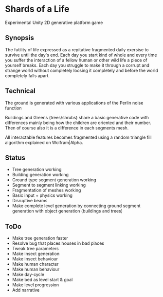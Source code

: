 Shards of a Life
================

Experimental Unity 2D generative platform game

Synopsis
--------

The futility of life expressed as a repitative fragmented daily exersise to survive until the day's end.
Each day you start kind of whole and every time you suffer the interaction of a fellow human or other wild life a piece of yourself breaks.
Each day you struggle to make it through a corrupt and strange world without completely loosing it completely and before the world completely falls apart.

Technical
---------

The ground is generated with various applications of the Perlin noise function

Buildings and Greens (trees/shrubs) share a basic generative code with differences mainly being how the children are oriented and their number. Then of course also it is a difference in each segments mesh.

All interactable features becomes fragmented using a random triangle fill algorithm explained on Wolfram|Alpha.

Status
------

* Tree generation working
* Building generation working
* Ground type segment generation working
* Segment to segment linking working
* Fragmentation of meshes working
* Basic input + physics working
* Disruptive beams
* Make complete level generation by connecting ground segment generation with object generation (buildings and trees)


ToDo
----

* Make tree generation faster
* Resolve bug that places houses in bad places
* Tweak tree parameters
* Make insect generation
* Make insect behaviour
* Make human character
* Make human behaviour
* Make day-cycle
* Make bed as level start & goal
* Make level progression
* Add narrative
